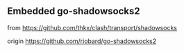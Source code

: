 ## Embedded go-shadowsocks2

from https://github.com/thkx/clash/transport/shadowsocks

origin https://github.com/riobard/go-shadowsocks2
